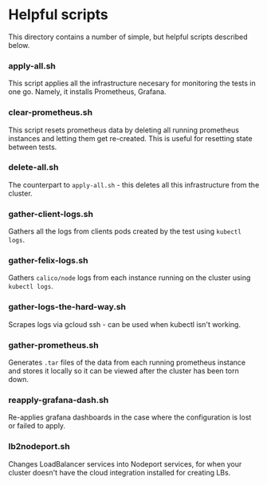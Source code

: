 # Helpful scripts

This directory contains a number of simple, but helpful scripts described below.

### apply-all.sh

This script applies all the infrastructure necesary for monitoring the tests in one go.
Namely, it installs Prometheus, Grafana.

### clear-prometheus.sh

This script resets prometheus data by deleting all running prometheus instances and
letting them get re-created.  This is useful for resetting state between tests.

### delete-all.sh

The counterpart to `apply-all.sh` - this deletes all this infrastructure from the cluster.

### gather-client-logs.sh

Gathers all the logs from clients pods created by the test using `kubectl logs`.

### gather-felix-logs.sh

Gathers `calico/node` logs from each instance running on the cluster using
`kubectl logs`.

### gather-logs-the-hard-way.sh

Scrapes logs via gcloud ssh - can be used when kubectl isn't working.

### gather-prometheus.sh

Generates `.tar` files of the data from each running prometheus instance and
stores it locally so it can be viewed after the cluster has been torn down.

### reapply-grafana-dash.sh

Re-applies grafana dashboards in the case where the configuration is lost
or failed to apply.

### lb2nodeport.sh

Changes LoadBalancer services into Nodeport services, for when your cluster
doesn't have the cloud integration installed for creating LBs.
